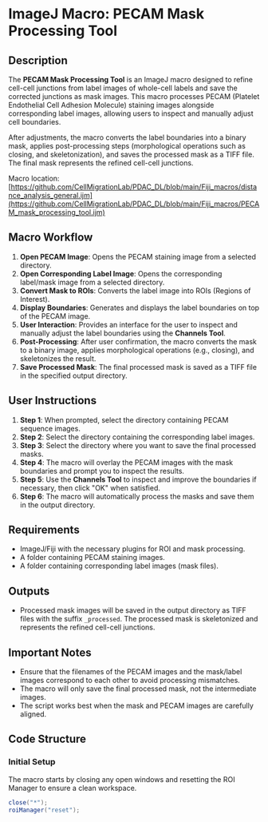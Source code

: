 # ImageJ Macro: PECAM Mask Processing Tool

## Description
The **PECAM Mask Processing Tool** is an ImageJ macro designed to refine cell-cell junctions from label images of whole-cell labels and save the corrected junctions as mask images. This macro processes PECAM (Platelet Endothelial Cell Adhesion Molecule) staining images alongside corresponding label images, allowing users to inspect and manually adjust cell boundaries. 

After adjustments, the macro converts the label boundaries into a binary mask, applies post-processing steps (morphological operations such as closing, and skeletonization), and saves the processed mask as a TIFF file. The final mask represents the refined cell-cell junctions.

Macro location: [https://github.com/CellMigrationLab/PDAC_DL/blob/main/Fiji_macros/distance_analysis_general.ijm](https://github.com/CellMigrationLab/PDAC_DL/blob/main/Fiji_macros/PECAM_mask_processing_tool.ijm)

## Macro Workflow

1. **Open PECAM Image**: Opens the PECAM staining image from a selected directory.
2. **Open Corresponding Label Image**: Opens the corresponding label/mask image from a selected directory.
3. **Convert Mask to ROIs**: Converts the label image into ROIs (Regions of Interest).
4. **Display Boundaries**: Generates and displays the label boundaries on top of the PECAM image.
5. **User Interaction**: Provides an interface for the user to inspect and manually adjust the label boundaries using the **Channels Tool**.
6. **Post-Processing**: After user confirmation, the macro converts the mask to a binary image, applies morphological operations (e.g., closing), and skeletonizes the result.
7. **Save Processed Mask**: The final processed mask is saved as a TIFF file in the specified output directory.

## User Instructions

1. **Step 1**: When prompted, select the directory containing PECAM sequence images.
2. **Step 2**: Select the directory containing the corresponding label images.
3. **Step 3**: Select the directory where you want to save the final processed masks.
4. **Step 4**: The macro will overlay the PECAM images with the mask boundaries and prompt you to inspect the results.
5. **Step 5**: Use the **Channels Tool** to inspect and improve the boundaries if necessary, then click "OK" when satisfied.
6. **Step 6**: The macro will automatically process the masks and save them in the output directory.

## Requirements

- ImageJ/Fiji with the necessary plugins for ROI and mask processing.
- A folder containing PECAM staining images.
- A folder containing corresponding label images (mask files).

## Outputs

- Processed mask images will be saved in the output directory as TIFF files with the suffix `_processed`. The processed mask is skeletonized and represents the refined cell-cell junctions.

## Important Notes

- Ensure that the filenames of the PECAM images and the mask/label images correspond to each other to avoid processing mismatches.
- The macro will only save the final processed mask, not the intermediate images.
- The script works best when the mask and PECAM images are carefully aligned.

## Code Structure

### Initial Setup

The macro starts by closing any open windows and resetting the ROI Manager to ensure a clean workspace.

```java
close("*");
roiManager("reset");

